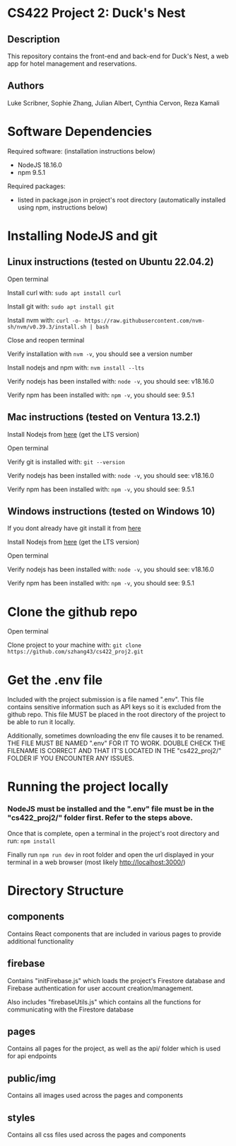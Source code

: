 # CS422 Project 2: Duck's Nest


## Description
This repository contains the front-end and back-end for Duck's Nest, a web app for hotel management and reservations.

## Authors
Luke Scribner, Sophie Zhang, Julian Albert, Cynthia Cervon, Reza Kamali

# Software Dependencies

Required software: (installation instructions below)
* NodeJS 18.16.0
* npm 9.5.1 

Required packages:
* listed in package.json in project's root directory (automatically installed using npm, instructions below)



# Installing NodeJS and git

## Linux instructions (tested on Ubuntu 22.04.2)
Open terminal

Install curl with: `sudo apt install curl`

Install git with: `sudo apt install git`

Install nvm with: `curl -o- https://raw.githubusercontent.com/nvm-sh/nvm/v0.39.3/install.sh | bash`

Close and reopen terminal

Verify installation with `nvm -v`, you should see a version number

Install nodejs and npm with: `nvm install --lts`

Verify nodejs has been installed with: `node -v`, you should see: v18.16.0

Verify npm has been installed with: `npm -v`, you should see: 9.5.1



## Mac instructions (tested on Ventura 13.2.1)
Install Nodejs from [here](https://nodejs.org/en/download) (get the LTS version) 

Open terminal

Verify git is installed with: `git --version`
 

Verify nodejs has been installed with: `node -v`, you should see: v18.16.0

Verify npm has been installed with: `npm -v`, you should see: 9.5.1


## Windows instructions (tested on Windows 10)
If you dont already have git install it from [here](https://git-scm.com/download/win)

Install Nodejs from [here](https://nodejs.org/en/download) (get the LTS version)  

Open terminal

Verify nodejs has been installed with: `node -v`, you should see: v18.16.0

Verify npm has been installed with: `npm -v`, you should see: 9.5.1

# Clone the github repo
Open terminal

Clone project to your machine with: `git clone https://github.com/szhang43/cs422_proj2.git`

# Get the .env file

Included with the project submission is a file named ".env". This file contains sensitive information such as API keys so it is excluded from the github repo. This file MUST be placed in the root directory of the project to be able to run it locally.

Additionally, sometimes downloading the env file causes it to be renamed. THE FILE MUST BE NAMED ".env" FOR IT TO WORK. DOUBLE CHECK THE FILENAME IS CORRECT AND THAT IT'S LOCATED IN THE "cs422_proj2/" FOLDER IF YOU ENCOUNTER ANY ISSUES.



# Running the project locally
### NodeJS must be installed and the ".env" file must be in the "cs422_proj2/" folder first. Refer to the steps above.

Once that is complete, open a terminal in the project's root directory and run: `npm install`

Finally run `npm run dev` in root folder and open the url displayed in your terminal in a web browser (most likely [http://localhost:3000/](http://localhost:3000/))



# Directory Structure
## components
Contains React components that are included in various pages to provide additional functionality

## firebase
Contains "initFirebase.js" which loads the project's Firestore database and Firebase authentication for user account creation/management.

Also includes "firebaseUtils.js" which contains all the functions for communicating with the Firestore database

## pages
Contains all pages for the project, as well as the api/ folder which is used for api endpoints

## public/img
Contains all images used across the pages and components

## styles
Contains all css files used across the pages and components

